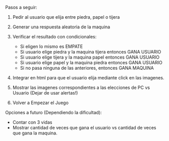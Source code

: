 Pasos a seguir:

1. Pedir al usuario que elija entre piedra, papel o tijera
2. Generar una respuesta aleatoria de la maquina
3. Verificar el resultado con condicionales:
	* Si eligen lo mismo es EMPATE
	* Si usuario elige piedra y la maquina tijera entonces GANA USUARIO
	* Si usuario elige tijera y la maquina papel entonces GANA USUARIO
	* Si usuario elige papel y la maquina piedra entonces GANA USUARIO
	* Si no pasa ninguna de las anteriores, entonces GANA MAQUINA

4. Integrar en html para que el usuario elija mediante click en las imagenes.
5. Mostrar las imagenes correspondientes a las elecciones de PC vs Usuario (Dejar de usar alertas!)
6. Volver a Empezar el Juego


Opciones a futuro (Dependiendo la dificultad):
* Contar con 3 vidas
* Mostrar cantidad de veces que gana el usuario vs cantidad de veces que gana la maquina.

